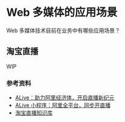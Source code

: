 # Web 多媒体的应用场景

Web 多媒体技术目前在业务中有哪些应用场景？

## 淘宝直播

WIP

### 参考资料

- [ALive：助力阿里经济体，开启直播新纪元](https://fed.taobao.org/blog/taofed/do71ct/taofed-alive-linwan)
- [ALive 小程序：阿里全平台，同步开直播](https://fed.taobao.org/blog/taofed/do71ct/zx8do5)
- [淘宝直播知识库](https://www.yuque.com/tbzb)